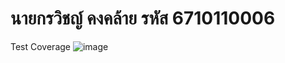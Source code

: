 # นายกรวิชญ์ คงคล้าย รหัส 6710110006

Test Coverage
![image](https://github.com/user-attachments/assets/692dbb7f-7b97-4772-b354-533f85175363)

